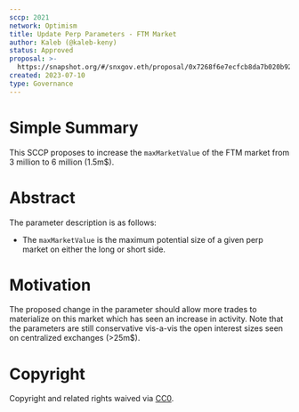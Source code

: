 ```yaml
---
sccp: 2021
network: Optimism
title: Update Perp Parameters - FTM Market
author: Kaleb (@kaleb-keny)
status: Approved
proposal: >-
  https://snapshot.org/#/snxgov.eth/proposal/0x7268f6e7ecfcb8da7b020b927fd3e130214e06b2f1b370f7b450cb8fbf0a624a
created: 2023-07-10
type: Governance
---
```


# Simple Summary

This SCCP proposes to increase the `maxMarketValue` of the FTM market from 3 million to 6 million (1.5m$).

# Abstract

The parameter description is as follows:
- The `maxMarketValue` is the maximum potential size of a given perp market on either the long or short side. 

# Motivation

The proposed change in the parameter should allow more trades to materialize on this market which has seen an increase in activity. Note that the parameters are still conservative vis-a-vis the open interest sizes seen on centralized exchanges (>25m$).

# Copyright

Copyright and related rights waived via [CC0](https://creativecommons.org/publicdomain/zero/1.0/).
